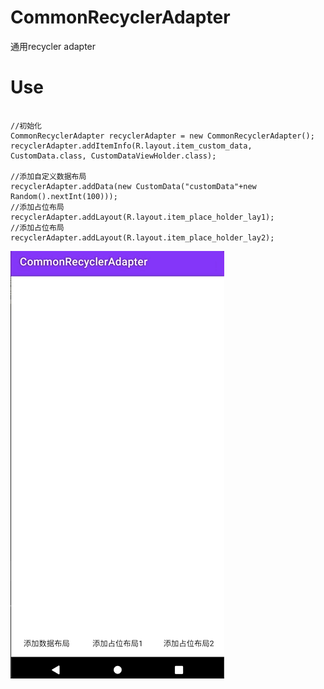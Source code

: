 # CommonRecyclerAdapter

通用recycler adapter

# Use
```

//初始化
CommonRecyclerAdapter recyclerAdapter = new CommonRecyclerAdapter();
recyclerAdapter.addItemInfo(R.layout.item_custom_data, CustomData.class, CustomDataViewHolder.class);

//添加自定义数据布局
recyclerAdapter.addData(new CustomData("customData"+new Random().nextInt(100)));
//添加占位布局     
recyclerAdapter.addLayout(R.layout.item_place_holder_lay1);
//添加占位布局
recyclerAdapter.addLayout(R.layout.item_place_holder_lay2);

```

![Image](https://github.com/msilemsile/CommonRecyclerAdapter/blob/master/demo.gif)
